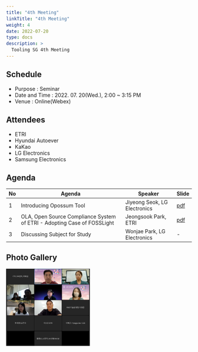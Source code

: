 ```yaml
---
title: "4th Meeting"
linkTitle: "4th Meeting"
weight: 4
date: 2022-07-20
type: docs
description: >
  Tooling SG 4th Meeting
---
```


## Schedule

* Purpose : Seminar
* Date and Time : 2022. 07. 20(Wed.), 2:00 ~ 3:15 PM
* Venue : Online(Webex)

## Attendees
* ETRI
* Hyundai Autoever
* KaKao
* LG Electronics
* Samsung Electronics

## Agenda
| No | Agenda           | Speaker | Slide |
|----|-----------------|------|------|
| 1  | Introducing Opossum Tool | Jiyeong Seok, LG Electronics | [pdf](./Session1_LGE.pdf) |
| 2  | OLA, Open Source Compliance System of ETRI - Adopting Case of FOSSLight | Jeongsook Park, ETRI | [pdf](./Session2_ETRI.pdf) |
| 3  | Discussing Subject for Study | Wonjae Park, LG Electronics | - |

## Photo Gallery

<div ><span class="image fit">
  <img src="220720.PNG" width="45%">
</span></div>
